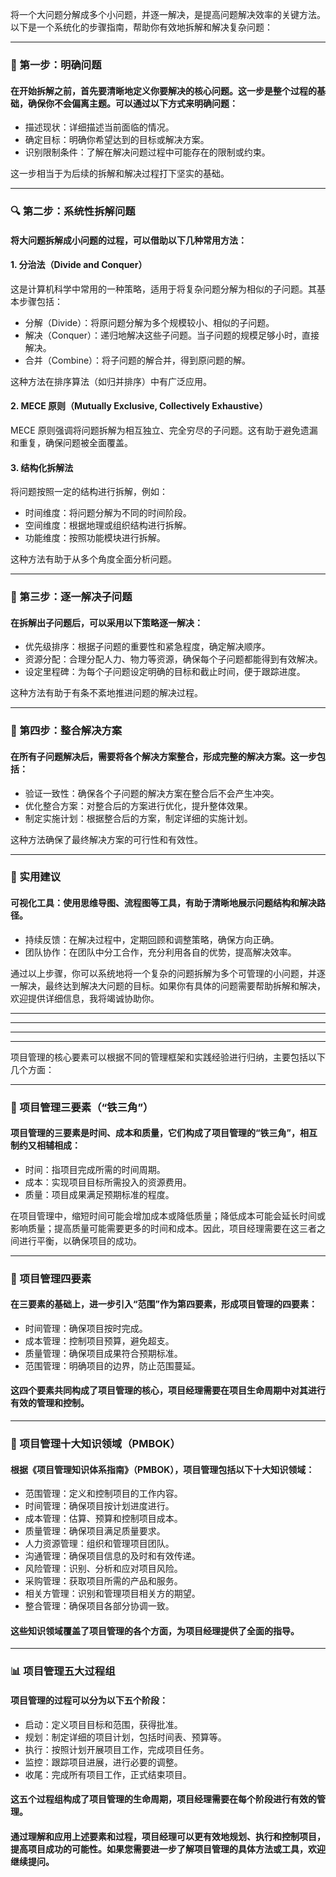 ​将一个大问题分解成多个小问题，并逐一解决，是提高问题解决效率的关键方法。以下是一个系统化的步骤指南，帮助你有效地拆解和解决复杂问题：​

---
### 🧭 第一步：明确问题
#### 在开始拆解之前，首先要清晰地定义你要解决的核心问题。​这一步是整个过程的基础，确保你不会偏离主题。​可以通过以下方式来明确问题：​

- 描述现状：​详细描述当前面临的情况。
- 确定目标：​明确你希望达到的目标或解决方案。
- 识别限制条件：​了解在解决问题过程中可能存在的限制或约束。​


这一步相当于为后续的拆解和解决过程打下坚实的基础。​

---
### 🔍 第二步：系统性拆解问题
#### 将大问题拆解成小问题的过程，可以借助以下几种常用方法：​

#### 1. 分治法（Divide and Conquer）
这是计算机科学中常用的一种策略，适用于将复杂问题分解为相似的子问题。​其基本步骤包括：​

- 分解（Divide）：​将原问题分解为多个规模较小、相似的子问题。
- 解决（Conquer）：​递归地解决这些子问题。当子问题的规模足够小时，直接解决。
- 合并（Combine）：​将子问题的解合并，得到原问题的解。​


这种方法在排序算法（如归并排序）中有广泛应用。​


#### 2. MECE 原则（Mutually Exclusive, Collectively Exhaustive）
MECE 原则强调将问题拆解为相互独立、完全穷尽的子问题。​这有助于避免遗漏和重复，确保问题被全面覆盖。​


#### 3. 结构化拆解法
将问题按照一定的结构进行拆解，例如：​

- 时间维度：​将问题分解为不同的时间阶段。
- 空间维度：​根据地理或组织结构进行拆解。
- 功能维度：​按照功能模块进行拆解。​

这种方法有助于从多个角度全面分析问题。​

---
### 🧩 第三步：逐一解决子问题
#### 在拆解出子问题后，可以采用以下策略逐一解决：​


- 优先级排序：​根据子问题的重要性和紧急程度，确定解决顺序。
- 资源分配：​合理分配人力、物力等资源，确保每个子问题都能得到有效解决。
- 设定里程碑：​为每个子问题设定明确的目标和截止时间，便于跟踪进度。​

这种方法有助于有条不紊地推进问题的解决过程。​

---
### 🔄 第四步：整合解决方案
#### 在所有子问题解决后，需要将各个解决方案整合，形成完整的解决方案。​这一步包括：​

- 验证一致性：​确保各个子问题的解决方案在整合后不会产生冲突。
- 优化整合方案：​对整合后的方案进行优化，提升整体效果。
- 制定实施计划：​根据整合后的方案，制定详细的实施计划。​

这种方法确保了最终解决方案的可行性和有效性。​

---
### 📌 实用建议
#### 可视化工具：​使用思维导图、流程图等工具，有助于清晰地展示问题结构和解决路径。

- 持续反馈：​在解决过程中，定期回顾和调整策略，确保方向正确。
- 团队协作：​在团队中分工合作，充分利用各自的优势，提高解决效率。​

通过以上步骤，你可以系统地将一个复杂的问题拆解为多个可管理的小问题，并逐一解决，最终达到解决大问题的目标。如果你有具体的问题需要帮助拆解和解决，欢迎提供详细信息，我将竭诚协助你。​


---
---
---
---

​项目管理的核心要素可以根据不同的管理框架和实践经验进行归纳，主要包括以下几个方面：​

---

### 🔺 项目管理三要素（“铁三角”）
#### 项目管理的三要素是时间、成本和质量，它们构成了项目管理的“铁三角”，相互制约又相辅相成：​


- 时间：​指项目完成所需的时间周期。
- 成本：​实现项目目标所需投入的资源费用。
- 质量：​项目成果满足预期标准的程度。​

在项目管理中，缩短时间可能会增加成本或降低质量；降低成本可能会延长时间或影响质量；提高质量可能需要更多的时间和成本。因此，项目经理需要在这三者之间进行平衡，以确保项目的成功。 ​

---
### 🔹 项目管理四要素
#### 在三要素的基础上，进一步引入“范围”作为第四要素，形成项目管理的四要素：​

- 时间管理：​确保项目按时完成。
- 成本管理：​控制项目预算，避免超支。
- 质量管理：​确保项目成果符合预期标准。
- 范围管理：​明确项目的边界，防止范围蔓延。​


#### 这四个要素共同构成了项目管理的核心，项目经理需要在项目生命周期中对其进行有效的管理和控制。 ​

---
### 🧩 项目管理十大知识领域（PMBOK）
#### 根据《项目管理知识体系指南》（PMBOK），项目管理包括以下十大知识领域：​
- 范围管理：​定义和控制项目的工作内容。
- 时间管理：​确保项目按计划进度进行。
- 成本管理：​估算、预算和控制项目成本。
- 质量管理：​确保项目满足质量要求。
- 人力资源管理：​组织和管理项目团队。
- 沟通管理：​确保项目信息的及时和有效传递。
- 风险管理：​识别、分析和应对项目风险。
- 采购管理：​获取项目所需的产品和服务。
- 相关方管理：​识别和管理项目相关方的期望。
- 整合管理：​确保项目各部分协调一致。​


#### 这些知识领域覆盖了项目管理的各个方面，为项目经理提供了全面的指导。 ​

---
### 📊 项目管理五大过程组
#### 项目管理的过程可以分为以下五个阶段：​

- 启动：​定义项目目标和范围，获得批准。
- 规划：​制定详细的项目计划，包括时间表、预算等。
- 执行：​按照计划开展项目工作，完成项目任务。
- 监控：​跟踪项目进展，进行必要的调整。
- 收尾：​完成所有项目工作，正式结束项目。​


#### 这五个过程组构成了项目管理的生命周期，项目经理需要在每个阶段进行有效的管理。 ​


#### 通过理解和应用上述要素和过程，项目经理可以更有效地规划、执行和控制项目，提高项目成功的可能性。如果您需要进一步了解项目管理的具体方法或工具，欢迎继续提问。​
